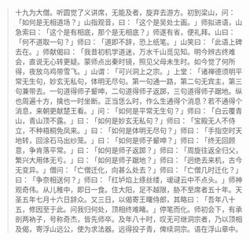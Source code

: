 
> 十九为大僧。听圆觉了义讲席，无能及者，旋弃去游方。初到梁山，问：​「如何是无相道场？​」山指观音，曰：​「这个是吴处士画。​」师拟进语，山急索曰：​「这个是有相底，那个是无相底？​」师遂有省，便礼拜。山曰：​「何不道取一句？​」师曰：​「道即不辞，恐上纸笔。​」山笑曰：​「此语上碑去在。​」师献偈曰：​「我昔初机学道迷，万水千山觅见知。明今辨古终难会，直说无心转更疑。蒙师点出秦时镜，照见父母未生时。如今觉了何所得，夜放乌鸡带雪飞。​」山谓：​「可兴洞上之宗。​」上堂：​「诸禅德须明平常无生句，妙玄无私句，体明无尽句。第一句通一路，第二句无宾主，第三句兼带去。一句道得师子颦呻，二句道得师子返踯，三句道得师子踞地。纵也周遍十方，擒也一时坐断。正当恁么时，作么生通得个消息？若不通得个消息，来朝更献楚王看。​」问：​「如何是平常无生句？​」师曰：​「白云覆青山，青山顶不露。​」曰：​「如何是妙玄无私句？​」师曰：​「宝殿无人不侍立，不种梧桐免凤来。​」曰：​「如何是体明无尽句？​」师曰：​「手指空时天地转，回涂石马出纱笼。​」曰：​「如何是师子颦呻？​」师曰：​「终无回顾意，争肯落平常。​」曰：​「如何是师子返踯？​」师曰：​「周旋往返全归父，繁兴大用体无亏。​」曰：​「如何是师子踞地？​」师曰：​「迥绝去来机，古今无变异。​」僧问：​「亡僧迁化，向甚么处去？​」师曰：​「亡僧几时迁化？​」曰：​「争奈相送何？​」师曰：​「红垆焰上绦丝缕，叆叇云中不点头。​」师神观奇伟。从儿稚中，即日一食。住大阳，足不越限，胁不至席者五十年。天圣五年七月十六日辞众。又三日，以偈寄王曙侍郎，其略曰：​「吾年八十五，修因至于此。问我归何处，顶相终难睹。​」停笔而化。师初会下，有承剖两衲子，号称奇杰，皆先师卒。及年八十时，叹无可继洞宗者，乃以顶相及偈，寄浮山远公，使为求法器。远得投子青，俾续洞宗。语在浮山章中。
